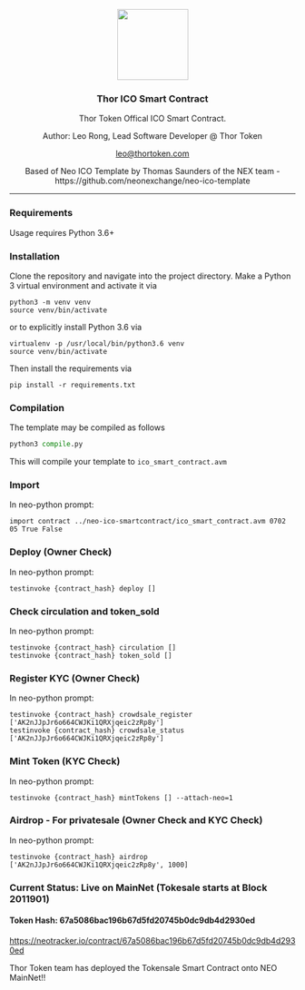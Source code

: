 <p align="center">
  <img
    src="https://assets.brandfolder.com/p429iy-cjzaz4-epdy6e/v/1550884/view.png"
    width="125px;">
</p>
<h3 align="center">Thor ICO Smart Contract</h3>
<p align="center">Thor Token Offical ICO Smart Contract.</p>
<p align="center">Author: Leo Rong, Lead Software Developer @ Thor Token</p>
<p align="center"><a href="mailto:leo@thortoken.com" target="_top">leo@thortoken.com</a></p>
<p align="center">Based of Neo ICO Template by Thomas Saunders of the NEX team - https://github.com/neonexchange/neo-ico-template</p>
<hr/>

### Requirements

Usage requires Python 3.6+

### Installation

Clone the repository and navigate into the project directory. 
Make a Python 3 virtual environment and activate it via

```shell
python3 -m venv venv
source venv/bin/activate
```

or to explicitly install Python 3.6 via

```shell
virtualenv -p /usr/local/bin/python3.6 venv
source venv/bin/activate
```

Then install the requirements via

```shell
pip install -r requirements.txt
```

### Compilation

The template may be compiled as follows

```python
python3 compile.py
```


This will compile your template to `ico_smart_contract.avm`

### Import

In neo-python prompt:

```neo-python
import contract ../neo-ico-smartcontract/ico_smart_contract.avm 0702 05 True False
```

### Deploy (Owner Check)

In neo-python prompt:

```neo-python
testinvoke {contract_hash} deploy []
```

### Check circulation and token_sold

In neo-python prompt:

```neo-python
testinvoke {contract_hash} circulation []
testinvoke {contract_hash} token_sold []
```

### Register KYC (Owner Check)

In neo-python prompt:

```neo-python
testinvoke {contract_hash} crowdsale_register ['AK2nJJpJr6o664CWJKi1QRXjqeic2zRp8y']
testinvoke {contract_hash} crowdsale_status ['AK2nJJpJr6o664CWJKi1QRXjqeic2zRp8y']
```

### Mint Token (KYC Check)

In neo-python prompt:

```neo-python
testinvoke {contract_hash} mintTokens [] --attach-neo=1
```

### Airdrop - For privatesale (Owner Check and KYC Check)

In neo-python prompt:

```neo-python
testinvoke {contract_hash} airdrop ['AK2nJJpJr6o664CWJKi1QRXjqeic2zRp8y', 1000]
```

### Current Status: Live on MainNet (Tokesale starts at Block 2011901)
#### Token Hash: 67a5086bac196b67d5fd20745b0dc9db4d2930ed

https://neotracker.io/contract/67a5086bac196b67d5fd20745b0dc9db4d2930ed

Thor Token team has deployed the Tokensale Smart Contract onto NEO MainNet!!

